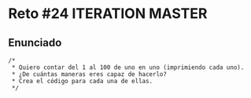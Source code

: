 # Reto #24 ITERATION MASTER

## Enunciado

```
/*
 * Quiero contar del 1 al 100 de uno en uno (imprimiendo cada uno).
 * ¿De cuántas maneras eres capaz de hacerlo?
 * Crea el código para cada una de ellas.
 */
```